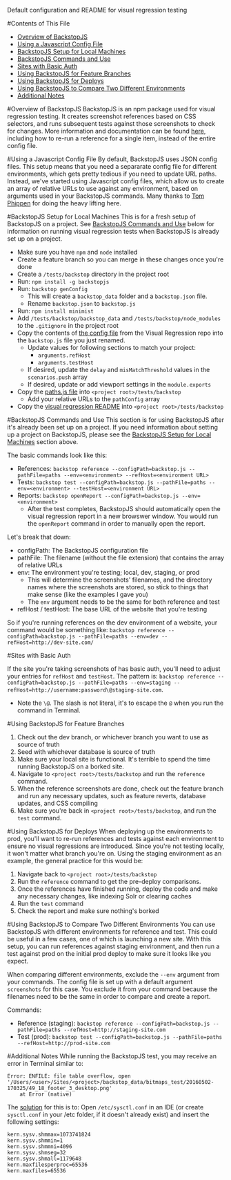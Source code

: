 Default configuration and README for visual regression testing

#Contents of This File
* [Overview of BackstopJS](#overview-of-backstopjs)
* [Using a Javascript Config File](#using-a-javascript-config-file)
* [BackstopJS Setup for Local Machines](#backstopjs-setup-for-local-machines)
* [BackstopJS Commands and Use](#backstopjs-commands-and-use)
* [Sites with Basic Auth](#sites-with-basic-auth)
* [Using BackstopJS for Feature Branches](#using-backstopjs-for-feature-branches)
* [Using BackstopJS for Deploys](#using-backstopjs-for-deploys)
* [Using BackstopJS to Compare Two Different Environments](#using-backstopjs-to-compare-two-different-environments)
* [Additional Notes](#additional-notes)

#Overview of BackstopJS
BackstopJS is an npm package used for visual regression testing. It creates screenshot references based on CSS selectors, and runs subsequent tests against those screenshots to check for changes. More information and documentation can be found [here](https://www.npmjs.com/package/backstopjs), including how to re-run a reference for a single item, instead of the entire config file.

#Using a Javascript Config File
By default, BackstopJS uses JSON config files. This setup means that you need a separarate config file for different environments, which gets pretty tedious if you need to update URL paths. Instead, we've started using Javascript config files, which allow us to create an array of relative URLs to use against any environment, based on arguments used in your BackstopJS commands. Many thanks to [Tom Phippen](http://fivemilemedia.co.uk/blog/backstopjs-javascript-configuration) for doing the heavy lifting here.

#BackstopJS Setup for Local Machines
This is for a fresh setup of BackstopJS on a project. See [BackstopJS Commands and Use](#backstopjs-commands-and-use) below for information on running visual regression tests when BackstopJS is already set up on a project.
* Make sure you have `npm` and `node` installed
* Create a feature branch so you can merge in these changes once you're done
* Create a `/tests/backstop` directory in the project root
* Run: `npm install -g backstopjs`
* Run: `backstop genConfig`
    * This will create a `backstop_data` folder and a `backstop.json` file.
    * Rename `backstop.json` to `backstop.js`
* Run: `npm install minimist`
* Add `/tests/backstop/backstop_data` and `/tests/backstop/node_modules` to the `.gitignore` in the project root
* Copy the contents of [the config file](https://github.com/metaltoad/visual-regression/blob/master/backstop.js) from the Visual Regression repo into the `backstop.js` file you just renamed.
    * Update values for following sections to match your project:
        * `arguments.refHost`
        * `arguments.testHost`
    * If desired, update the `delay` and `misMatchThreshold` values in the `scenarios.push` array
    * If desired, update or add viewport settings in the `module.exports`
* Copy the [paths.js file](https://github.com/metaltoad/visual-regression/blob/master/paths.js) into `<project root>/tests/backstop`
    * Add your relative URLs to the `pathConfig` array
* Copy the [visual regression README](https://github.com/metaltoad/visual-regression/blob/master/README.md) into `<project root>/tests/backstop`

#BackstopJS Commands and Use
This section is for using BackstopJS after it's already been set up on a project. If you need information about setting up a project on BackstopJS, please see the [BackstopJS Setup for Local Machines](#backstopjs-setup-for-local-machines) section above.

The basic commands look like this:
  * References: `backstop reference --configPath=backstop.js --pathFile=paths --env=<environment> --refHost=<environment URL>`
  * Tests: `backstop test --configPath=backstop.js --pathFile=paths --env=<environment> --testHost=<environment URL>`
  * Reports: `backstop openReport --configPath=backstop.js --env=<environment>`
    * After the test completes, BackstopJS should automatically open the visual regression report in a new browswer window. You would run the `openReport` command in order to manually open the report.

Let's break that down:
* configPath: The BackstopJS configuration file
* pathFile: The filename (without the file extension) that contains the array of relative URLs
* env: The environment you're testing; local, dev, staging, or prod
    * This will determine the screenshots' filenames, and the directory names where the screenshots are stored, so stick to things that make sense (like the examples I gave you)
    * The `env` argument needs to be the same for both reference and test
* refHost / testHost: The base URL of the website that you're testing

So if you're running references on the dev environment of a website, your command would be something like: `backstop reference --configPath=backstop.js --pathFile=paths --env=dev --refHost=http://dev-site.com/`

#Sites with Basic Auth

If the site you're taking screenshots of has basic auth, you'll need to adjust your entries for `refHost` and `testHost`. The pattern is:
`backstop reference --configPath=backstop.js --pathFile=paths --env=staging --refHost=http://username:password\@staging-site.com`.
* Note the `\@`. The slash is not literal, it's to escape the `@` when you run the command in Terminal.

#Using BackstopJS for Feature Branches
  1. Check out the dev branch, or whichever branch you want to use as source of truth
  2. Seed with whichever database is source of truth
  3. Make sure your local site is functional. It's terrible to spend the time running BackstopJS on a borked site.
  4. Navigate to `<project root>/tests/backstop` and run the `reference` command.
  5. When the reference screenshots are done, check out the feature branch and run any necessary updates, such as feature reverts, database updates, and CSS compiling
  6. Make sure you're back in `<project root>/tests/backstop`, and run the `test` command.

#Using BackstopJS for Deploys
When deploying up the environments to prod, you'll want to re-run references and tests against each environment to ensure no visual regressions are introduced. Since you're not testing locally, it won't matter what branch you're on. Using the staging environment as an example, the general practice for this would be:

1. Navigate back to `<project root>/tests/backstop`
2. Run the `reference` command to get the pre-deploy comparisons.
3. Once the references have finished running, deploy the code and make any necessary changes, like indexing Solr or clearing caches
4. Run the `test` command
5. Check the report and make sure nothing's borked

#Using BackstopJS to Compare Two Different Environments
You can use BackstopJS with different environments for reference and test. This could be useful in a few cases, one of which is launching a new site. With this setup, you can run references against staging environment, and then run a test against prod on the initial prod deploy to make sure it looks like you expect.

When comparing different environments, exclude the `--env` argument from your commands. The config file is set up with a default argument `screenshots` for this case. You exclude it from your command because the filenames need to be the same in order to compare and create a report.

Commands:
* Reference (staging): `backstop reference --configPath=backstop.js --pathFile=paths --refHost=http://staging-site.com`
* Test (prod): `backstop test --configPath=backstop.js --pathFile=paths --refHost=http://prod-site.com`

#Additional Notes
While running the BackstopJS test, you may receive an error in Terminal similar to:

```
Error: ENFILE: file table overflow, open '/Users/<user>/Sites/<project>/backstop_data/bitmaps_test/20160502-170325/49_18_footer_3_desktop.png'
    at Error (native)
```
The [solution](http://superuser.com/questions/827984/open-files-limit-does-not-work-as-before-in-osx-yosemite/828010#828010) for this is to: Open `/etc/sysctl.conf` in an IDE (or create `sysctl.conf` in your /etc folder, if it doesn't already exist) and insert the following settings:
```
kern.sysv.shmmax=1073741824
kern.sysv.shmmin=1
kern.sysv.shmmni=4096
kern.sysv.shmseg=32
kern.sysv.shmall=1179648
kern.maxfilesperproc=65536
kern.maxfiles=65536
```